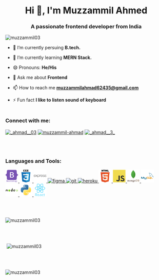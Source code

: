 <h1 align="center">Hi 👋, I'm Muzzammil Ahmed</h1>
<h3 align="center">A passionate frontend developer from India</h3>

<p align="left"> <img src="https://komarev.com/ghpvc/?username=muzzammil03&label=Profile%20views&color=0e75b6&style=flat" alt="muzzammil03" /> </p>

- 🔭 I’m currently persuing **B.tech.**

- 🌱 I’m currently learning **MERN Stack.**

- 😄 Pronouns: **He/His**

- 💬 Ask me about **Frontend**

- 📫 How to reach me **muzzammilahmad62435@gmail.com**

- ⚡ Fun fact **I like to listen sound of keyboard**
<br></br>
<h3 align="left">Connect with me:</h3>
<p align="left">
<a href="https://twitter.com/_ahmad__03" target="blank"><img align="center" src="https://raw.githubusercontent.com/rahuldkjain/github-profile-readme-generator/master/src/images/icons/Social/twitter.svg" alt="_ahmad__03" height="30" width="40" /></a>
<a href="https://linkedin.com/in/muzzammil-ahmad" target="blank"><img align="center" src="https://raw.githubusercontent.com/rahuldkjain/github-profile-readme-generator/master/src/images/icons/Social/linked-in-alt.svg" alt="muzzammil-ahmad" height="30" width="40" /></a>
<a href="https://instagram.com/_ahmad__3_" target="blank"><img align="center" src="https://raw.githubusercontent.com/rahuldkjain/github-profile-readme-generator/master/src/images/icons/Social/instagram.svg" alt="_ahmad__3_" height="30" width="40" /></a>
</p><br></br>

<h3 align="left">Languages and Tools:</h3>
<p align="left"> <a href="https://getbootstrap.com" target="_blank" rel="noreferrer"> <img src="https://raw.githubusercontent.com/devicons/devicon/master/icons/bootstrap/bootstrap-plain-wordmark.svg" alt="bootstrap" width="40" height="40"/> </a> <a href="https://www.w3schools.com/css/" target="_blank" rel="noreferrer"> <img src="https://raw.githubusercontent.com/devicons/devicon/master/icons/css3/css3-original-wordmark.svg" alt="css3" width="40" height="40"/> </a> <a href="https://expressjs.com" target="_blank" rel="noreferrer"> <img src="https://raw.githubusercontent.com/devicons/devicon/master/icons/express/express-original-wordmark.svg" alt="express" width="40" height="40"/> </a> <a href="https://www.figma.com/" target="_blank" rel="noreferrer"> <img src="https://www.vectorlogo.zone/logos/figma/figma-icon.svg" alt="figma" width="40" height="40"/> </a> <a href="https://git-scm.com/" target="_blank" rel="noreferrer"> <img src="https://www.vectorlogo.zone/logos/git-scm/git-scm-icon.svg" alt="git" width="40" height="40"/> </a> <a href="https://heroku.com" target="_blank" rel="noreferrer"> <img src="https://www.vectorlogo.zone/logos/heroku/heroku-icon.svg" alt="heroku" width="40" height="40"/> </a> <a href="https://www.w3.org/html/" target="_blank" rel="noreferrer"> <img src="https://raw.githubusercontent.com/devicons/devicon/master/icons/html5/html5-original-wordmark.svg" alt="html5" width="40" height="40"/> </a> <a href="https://developer.mozilla.org/en-US/docs/Web/JavaScript" target="_blank" rel="noreferrer"> <img src="https://raw.githubusercontent.com/devicons/devicon/master/icons/javascript/javascript-original.svg" alt="javascript" width="40" height="40"/> </a> <a href="https://www.mongodb.com/" target="_blank" rel="noreferrer"> <img src="https://raw.githubusercontent.com/devicons/devicon/master/icons/mongodb/mongodb-original-wordmark.svg" alt="mongodb" width="40" height="40"/> </a> <a href="https://www.mysql.com/" target="_blank" rel="noreferrer"> <img src="https://raw.githubusercontent.com/devicons/devicon/master/icons/mysql/mysql-original-wordmark.svg" alt="mysql" width="40" height="40"/> </a> <a href="https://nodejs.org" target="_blank" rel="noreferrer"> <img src="https://raw.githubusercontent.com/devicons/devicon/master/icons/nodejs/nodejs-original-wordmark.svg" alt="nodejs" width="40" height="40"/> </a> <a href="https://www.python.org" target="_blank" rel="noreferrer"> <img src="https://raw.githubusercontent.com/devicons/devicon/master/icons/python/python-original.svg" alt="python" width="40" height="40"/> </a> <a href="https://reactjs.org/" target="_blank" rel="noreferrer"> <img src="https://raw.githubusercontent.com/devicons/devicon/master/icons/react/react-original-wordmark.svg" alt="react" width="40" height="40"/> </a> </p><br></br>

<p><img align="center" src="https://github-readme-stats.vercel.app/api/top-langs?username=muzzammil03&show_icons=true&locale=en&layout=compact" alt="muzzammil03" /></p>
<br></br>
<p>&nbsp;<img align="center" src="https://github-readme-stats.vercel.app/api?username=muzzammil03&show_icons=true&locale=en" alt="muzzammil03" /></p>
<br></br>
<p><img align="center"src="https://github-readme-streak-stats.herokuapp.com/?user=muzzammil03&" alt="muzzammil03" /></p>
